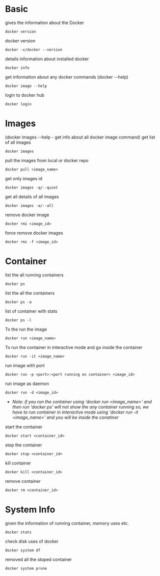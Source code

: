 # Basic
gives the information about the Docker
```
docker version
```
docker version
```
docker -v/docker --version
```
details information about installed docker
```
docker info
```
get information about any docker commands (docker --help)
```
docker image --help
```
login to docker hub
```
docker login
```

# Images
(docker images --help - get info about all docker image command)
get list of all images
```
docker images
```
pull the images from local or docker repo
```
docker pull <image_name>
```
get only images id 
```
docker images -q/--quiet
```
get all details of all images
```
docker images -a/--all
```
remove docker image
```
docker rmi <image_id>
```
force remove docker images
```
docker rmi -f <image_id>
```
# Container

list the all running containers
```
docker ps
```
list the all the containers
```
docker ps -a
```
list of container with stats
```
docker ps -l
```
To the run the image
```
docker run <image_name>
```
To run the container in interactive mode and go inside the container
```
docker run -it <image_name>
```
run image with port
```
docker run -p <port>:<port running on container> <image_id>
```
run image as daemon
```
docker run -d <image_id>
```
- *Note: if you run the container using 'docker run <image_name>' and then run 'docker ps' will not show the any container running 
so, we have to run container in interactive mode using 'docker run -it <image_name>' and you will be inside the conatiner*

start the container
```
docker start <container_id>
```
stop the container
```
docker stop <container_id>
```
kill container
```
docker kill <container_id>
```
remove container
```
docker rm <container_id>
```

# System Info
given the information of running container, memory uses etc.
```
docker stats
```
check disk uses of docker 
```
docker system df
```
removed all the stoped container
```
docker system prune
```



